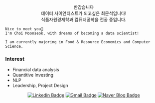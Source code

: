 
<br>

<p align="center">
    반갑습니다 <br>
    데이터 사이언티스트가 되고싶은 최문석입니다! <br>
    식품자원경제학과 컴퓨터공학을 전공 중입니다.<br>

    Nice to meet you👐
    I'm Choi Moonseok, with dreams of becoming a data scientist!
    
    I am currently majoring in Food & Resource Economics and Computer Science.

</div>

### Interest
- Financial data analysis
- Quantitive Investing
- NLP
- Leadership, Project Design

<div align=center>

<div align=center>

[![Linkedin Badge](https://img.shields.io/badge/-LinkedIn-blue?style=flat-square&logo=Linkedin&logoColor=white&link=https://www.linkedin.com/in/munseok/)](https://www.linkedin.com/in/munseok/) 
[![Gmail Badge](https://img.shields.io/badge/-Gmail-d14836?style=flat-square&logo=Gmail&logoColor=white&link=mailto:cmschs0301@knu.ac.kr)](mailto:cmschs0301@knu.ac.kr)
[![Naver Blog Badge](https://img.shields.io/badge/-Naver%20Blog-03C75A?style=flat-square&logo=Naver&logoColor=white)](https://blog.naver.com/investing_cms)

</div>

<br>

